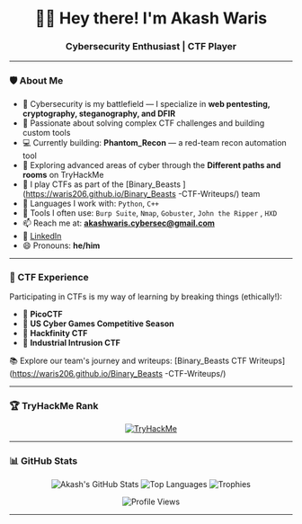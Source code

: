 <h1 align="center">🕵️‍♂️ Hey there! I'm Akash Waris</h1>
<h3 align="center">Cybersecurity Enthusiast | CTF Player </h3>

---

### 🛡️ About Me

- 🔐 Cybersecurity is my battlefield — I specialize in **web pentesting, cryptography, steganography, and DFIR**
- 🧠 Passionate about solving complex CTF challenges and building custom tools
- 💻 Currently building: **Phantom_Recon** — a red-team recon automation tool
- 🔭 Exploring advanced areas of cyber through the **Different paths and rooms**  on TryHackMe
- 👥 I play CTFs as part of the [Binary_Beasts ](https://waris206.github.io/Binary_Beasts -CTF-Writeups/) team
- 💬 Languages I work with: `Python`, `C++`
- 🧰 Tools I often use: `Burp Suite`, `Nmap`, `Gobuster`, `John the Ripper` , `HXD`
- 📫 Reach me at: **akashwaris.cybersec@gmail.com**  
- 🔗 [LinkedIn](https://www.linkedin.com/in/muhammad-akash-waris-cyber)
- 😄 Pronouns: **he/him**

---

### 🧠 CTF Experience

Participating in CTFs is my way of learning by breaking things (ethically!):

- 🎯 **PicoCTF**
- 🎯 **US Cyber Games Competitive Season**
- 🎯 **Hackfinity CTF**
- 🎯 **Industrial Intrusion CTF**

📚 Explore our team's journey and writeups: [Binary_Beasts  CTF Writeups](https://waris206.github.io/Binary_Beasts -CTF-Writeups/)

---

### 🏆 TryHackMe Rank

<p align="center">
  <a href="https://tryhackme.com/p/BinaryBeast2110" target="_blank">
    <img src="https://tryhackme-badges.s3.amazonaws.com/BinaryBeast2110.png" alt="TryHackMe">
  </a>
</p>

---

### 📊 GitHub Stats

<p align="center">
  <img src="https://github-readme-stats.vercel.app/api?username=waris206&show_icons=true&theme=tokyonight&hide_border=true" alt="Akash's GitHub Stats" />
  <img src="https://github-readme-stats.vercel.app/api/top-langs/?username=waris206&layout=compact&theme=tokyonight&hide_border=true" alt="Top Languages" />
  <img src="https://github-profile-trophy.vercel.app/?username=waris206&theme=tokyonight&no-frame=true&row=1&margin-w=10" alt="Trophies" />
</p>

<p align="center">
  <img src="https://komarev.com/ghpvc/?username=waris206&label=Profile%20views&color=blueviolet&style=flat" alt="Profile Views" />
</p>

---

